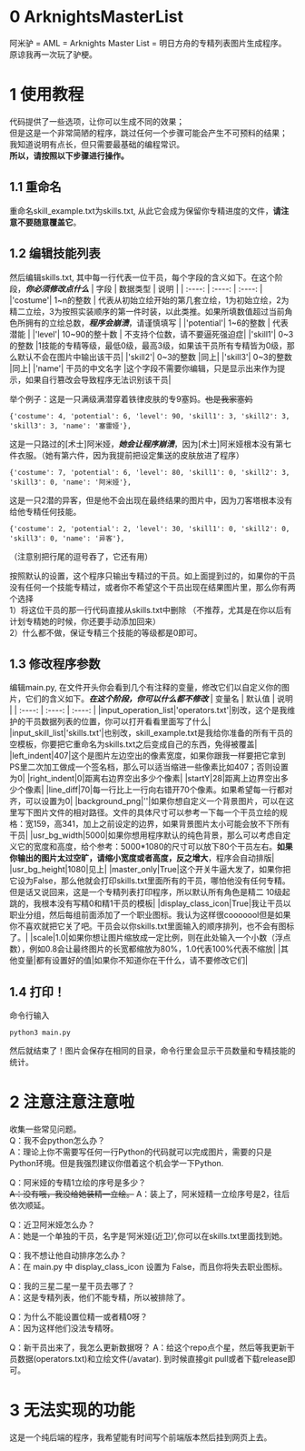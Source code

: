 # 0 ArknightsMasterList
阿米驴 = AML = Arknights Master List = 明日方舟的专精列表图片生成程序。  
原谅我再一次玩了驴梗。

# 1 使用教程
代码提供了一些选项，让你可以生成不同的效果；  
但是这是一个非常简陋的程序，跳过任何一个步骤可能会产生不可预料的结果；  
我知道说明有点长，但只需要最基础的编程常识。  
**所以，请按照以下步骤进行操作。**

## 1.1 重命名
重命名skill_example.txt为skills.txt, 从此它会成为保留你专精进度的文件，**请注意不要随意覆盖它**。

## 1.2 编辑技能列表
然后编辑skills.txt, 其中每一行代表一位干员，每个字段的含义如下。在这个阶段，***你必须修改点什么***
| 字段 | 数据类型 | 说明 |
| :----: | :----:  | :----: |
|'costume'| 1~n的整数 | 代表从初始立绘开始的第几套立绘，1为初始立绘，2为精二立绘，3为按照实装顺序的第一件时装，以此类推。如果所填数值超过当前角色所拥有的立绘总数，***程序会崩溃***，请谨慎填写 |
|'potential'| 1~6的整数 | 代表潜能 |
|'level'| 10~90的整十数 | 不支持个位数，请不要逼死强迫症|
|'skill1'| 0~3的整数 |1技能的专精等级，最低0级，最高3级，如果该干员所有专精皆为0级，那么默认不会在图片中输出该干员|
|'skill2'| 0~3的整数 |同上|
|'skill3'| 0~3的整数 |同上|
|'name'| 干员的中文名字 |这个字段不需要你编辑，只是显示出来作为提示，如果自行篡改会导致程序无法识别该干员|

举个例子：这是一只满级满潜穿着铁律皮肤的专9塞妈。~~也是我家塞妈~~
```
{'costume': 4, 'potential': 6, 'level': 90, 'skill1': 3, 'skill2': 3, 'skill3': 3, 'name': '塞雷娅'},
```
  
这是一只路过的[术士]阿米娅，***她会让程序崩溃***，因为[术士]阿米娅根本没有第七件衣服。（她有第六件，因为我提前把设定集送的皮肤放进了程序）
```
{'costume': 7, 'potential': 6, 'level': 80, 'skill1': 0, 'skill2': 3, 'skill3': 0, 'name': '阿米娅'},
```
  
这是一只2潜的异客，但是他不会出现在最终结果的图片中，因为刀客塔根本没有给他专精任何技能。
```
{'costume': 2, 'potential': 2, 'level': 30, 'skill1': 0, 'skill2': 0, 'skill3': 0, 'name': '异客'},
```
（注意别把行尾的逗号吞了，它还有用） 
  
按照默认的设置，这个程序只输出专精过的干员。如上面提到过的，如果你的干员没有任何一个技能专精过，或者你不希望这个干员出现在结果图片里，那么你有两个选择  
1）将这位干员的那一行代码直接从skills.txt中删除 （不推荐，尤其是在你以后有计划专精她的时候，你还要手动添加回来）  
2）什么都不做，保证专精三个技能的等级都是0即可。   

## 1.3 修改程序参数
编辑main.py, 在文件开头你会看到几个有注释的变量，修改它们以自定义你的图片，它们的含义如下。***在这个阶段，你可以什么都不修改***
| 变量名 | 默认值 | 说明 |
| :----: | :----:  | :----: |
|input_operation_list|'operators.txt'|别改，这个是我维护的干员数据列表的位置，你可以打开看看里面写了什么|
|input_skill_list|'skills.txt'|也别改，skill_example.txt是我给你准备的所有干员的空模板，你要把它重命名为skills.txt之后变成自己的东西，免得被覆盖|
|left_indent|407|这个是图片左边空出的像素宽度，如果你跟我一样要把它拿到PS里二次加工做成一个签名档，那么可以适当缩进一些像素比如407；否则设置为0|
|right_indent|0|距离右边界空出多少个像素|
|startY|28|距离上边界空出多少个像素|
|line_diff|70|每一行比上一行向右错开70个像素。如果希望每一行都对齐，可以设置为0|
|background_png|''|如果你想自定义一个背景图片，可以在这里写下图片文件的相对路径。文件的具体尺寸可以参考一下每一个干员立绘的规格：宽159，高341，加上之前设定的边界，如果背景图片太小可能会放不下所有干员|
|usr_bg_width|5000|如果你想用程序默认的纯色背景，那么可以考虑自定义它的宽度和高度，给个参考：5000*1080的尺寸可以放下80个干员左右。**如果你输出的图片太过空旷，请缩小宽度或者高度，反之增大**，程序会自动排版|
|usr_bg_height|1080|见上|
|master_only|True|这个开关牛逼大发了，如果你把它设为False，那么他就会打印skills.txt里面所有的干员，哪怕他没有任何专精。但是话又说回来，这是一个专精列表打印程序，所以默认所有角色是精二 10级起跳的，我根本没有写精0和精1干员的模板|
|display_class_icon|True|我让干员以职业分组，然后每组前面添加了一个职业图标。我认为这样很cooooool但是如果你不喜欢就把它关了吧。干员会以你skills.txt里面输入的顺序排列，也不会有图标了。|
|scale|1.0|如果你想让图片缩放成一定比例，则在此处输入一个小数（浮点数），例如0.8会让最终图片的长宽都缩放为80%，1.0代表100%代表不缩放|
|其他变量|都有设置好的值|如果你不知道你在干什么，请不要修改它们|
## 1.4 打印！
命令行输入
```
python3 main.py
```
然后就结束了！图片会保存在相同的目录，命令行里会显示干员数量和专精技能的统计。


# 2 注意注意注意啦
收集一些常见问题。  
Q：我不会python怎么办？  
A：理论上你不需要写任何一行Python的代码就可以完成图片，需要的只是Python环境。但是我强烈建议你借着这个机会学一下Python.  
  
Q：阿米娅的专精1立绘的序号是多少？  
~~A：没有哦，我没给她装精一立绘。~~
A：装上了，阿米娅精一立绘序号是2，往后依次顺延。  
  
Q：近卫阿米娅怎么办？  
A：她是一个单独的干员，名字是‘阿米娅(近卫)’,你可以在skills.txt里面找到她。  
  
Q：我不想让他自动排序怎么办？  
A：在 main.py 中 display_class_icon 设置为 False，而且你将失去职业图标。  
  
Q：我的三星二星一星干员去哪了？  
A：这是专精列表，他们不能专精，所以被排除了。  
  
Q：为什么不能设置位精一或者精0呀？  
A：因为这样他们没法专精呀。  
  
Q：新干员出来了，我怎么更新数据呀？
A：给这个repo点个星，然后等我更新干员数据(operators.txt)和立绘文件(/avatar). 到时候直接git pull或者下载release即可。
     
  
# 3 无法实现的功能
这是一个纯后端的程序，我希望能有时间写个前端版本然后挂到网页上去。  






